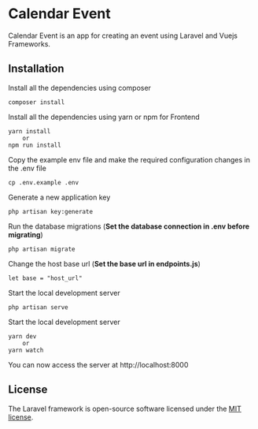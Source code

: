 # Calendar Event

Calendar Event is an app for creating an event using Laravel and Vuejs Frameworks.

## Installation
Install all the dependencies using composer

    composer install
    
Install all the dependencies using yarn or npm for Frontend

    yarn install 
        or 
    npm run install

Copy the example env file and make the required configuration changes in the .env file

    cp .env.example .env

Generate a new application key

    php artisan key:generate

Run the database migrations (**Set the database connection in .env before migrating**)

    php artisan migrate

Change the host base url (**Set the base url in endpoints.js**)

    let base = "host_url"

Start the local development server

    php artisan serve
    
Start the local development server

    yarn dev
        or
    yarn watch

You can now access the server at http://localhost:8000

## License

The Laravel framework is open-source software licensed under the [MIT license](https://opensource.org/licenses/MIT).
